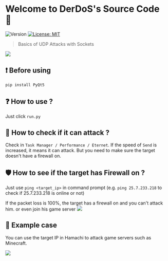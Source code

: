 <h1 align="left">Welcome to DerDoS's Source Code 👀</h1>
<p>
  <img alt="Version" src="https://img.shields.io/badge/version-1.0-blue.svg?cacheSeconds=2592000" />
  <a href="#" target="_blank">
    <img alt="License: MIT" src="https://img.shields.io/badge/License-MIT-yellow.svg" />
  </a>
</p>

> Basics of UDP Attacks with Sockets
<img src ="https://media.discordapp.net/attachments/778868879567880192/1003507956282830888/Screenshot_2022-08-01_104141.png" />

## ❗ Before using

```sh
pip install PyQt5
```

## ❓ How to use ?

Just click `run.py`

## 🤔 How to check if it can attack ?

Check in `Task Manager / Performance / Eternet`.
If the speed of `Send` is increased, it means it can attack.
But you need to make sure the target doesn't have a firewall on.

## 🛡 How to see if the target has Firewall on ?

Just use `ping <target_ip>` in command prompt
(e.g. `ping 25.7.233.218` to check if 25.7.233.218 is online or not)

If the packet loss is 100%, the target has a firewall on and you can't attack him. or even join his game server
<img src ="https://cdn.discordapp.com/attachments/778868879567880192/1003512650929557544/failmc.jpg" />


## 🚀 Example case
You can use the target IP in Hamachi to attack game servers such as Minecraft.

<img src ="https://cdn.discordapp.com/attachments/778868879567880192/1003510356364247070/ddos_test.png" />
